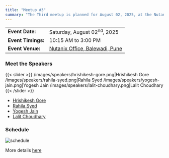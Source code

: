 ```yaml
---
title: "Meetup #3"
summary: "The Third meetup is planned for August 02, 2025, at the Nutanix office in Pune."
---
```


|                    |                                                                             |
| ------------------ | --------------------------------------------------------------------------- |
| **Event Date:**    | Saturday, August 02<sup>nd</sup>, 2025                                      |
| **Event Timings:** | 10:15 AM to 3:00 PM                                                         |
| **Event Venue:**   | [Nutanix Office, Balewadi, Pune](https://maps.app.goo.gl/47idmr8tDfAjgp9r5) |

### Meet the Speakers

{{< slider >}}
  /images/speakers/hrishikesh-gore.png|Hrishikesh Gore
  /images/speakers/rahila-syed.png|Rahila Syed
  /images/speakers/yogesh-jain.png|Yogesh Jain
  /images/speakers/lalit-choudhary.png|Lalit Choudhary
{{< /slider >}}

- [Hrishikesh Gore](/speakers/hrishikesh-gore)
- [Rahila Syed](/speakers/rahila-syed)
- [Yogesh Jain](/speakers/yogesh-jain)
- [Lalit Choudhary](/speakers/lalit-choudhary)

### Schedule

![schedule](/images/meetups/3/schedule.jpg)

More details [here](/schedule)

<!-- ### Slides -->

<!-- ### Event Pics -->
